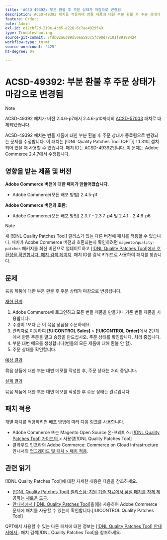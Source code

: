 ```yaml
---
title: 'ACSD-49392: 부분 환불 후 주문 상태가 마감으로 변경됨'
description: ACSD-49392 패치를 적용하여 번들 제품에 대한 부분 환불 후 주문 상태가 종료됨으로 변경되는 Adobe Commerce 문제를 수정합니다.
feature: Orders
role: Admin
exl-id: e12cbf2d-219e-4cb5-a226-6c7ae4929549
type: Troubleshooting
source-git-commit: 7fdb02a6d89d50ea593c5fd99d78101f89198424
workflow-type: tm+mt
source-wordcount: '425'
ht-degree: 0%

---
```


# ACSD-49392: 부분 환불 후 주문 상태가 마감으로 변경됨

>[!NOTE]
>
>ACSD-49392 패치가 버전 2.4.6-p7에서 2.4.6-p10까지의 [ACSD-57003](https://experienceleague.adobe.com/en/docs/commerce-operations/tools/quality-patches-tool/patches-available-in-qpt/v1-1-46/acsd-57003-order-status-changed-to-complete-instead-of-processing) 패치로 대체되었습니다.

ACSD-49392 패치는 번들 제품에 대한 부분 환불 후 주문 상태가 종료됨으로 변경되는 문제를 수정합니다. 이 패치는 [!DNL Quality Patches Tool (QPT)] 1.1.31이 설치되어 있을 때 사용할 수 있습니다. 패치 ID는 ACSD-49392입니다. 이 문제는 Adobe Commerce 2.4.7에서 수정됩니다.

## 영향을 받는 제품 및 버전

**Adobe Commerce 버전에 대한 패치가 만들어졌습니다.**

* Adobe Commerce(모든 배포 방법) 2.4.5-p1

**Adobe Commerce 버전과 호환:**

* Adobe Commerce(모든 배포 방법) 2.3.7 - 2.3.7-p4 및 2.4.1 - 2.4.6-p6

>[!NOTE]
>
>새 [!DNL Quality Patches Tool] 릴리스가 있는 다른 버전에 패치를 적용할 수 있습니다. 패치가 Adobe Commerce 버전과 호환되는지 확인하려면 `magento/quality-patches` 패키지를 최신 버전으로 업데이트하고 [[!DNL Quality Patches Tool]에서 호환성을 확인합니다. 패치 검색 페이지](https://experienceleague.adobe.com/tools/commerce-quality-patches/index.html). 패치 ID를 검색 키워드로 사용하여 패치를 찾습니다.

## 문제

묶음 제품에 대한 부분 환불 후 주문 상태가 마감으로 변경됩니다.

<u>재현 단계</u>:

1. Adobe Commerce에 로그인하고 모든 번들 제품을 만들거나 기존 번들 제품을 사용합니다.
1. 수량이 1보다 큰 이 묶음 상품을 주문하세요.
1. 관리자로 이동하여 **[!UICONTROL Sales]** > **[!UICONTROL Order]**&#x200B;에서 2단계에서 만든 주문을 열고 송장을 만드십시오. 주문 상태를 확인합니다. 처리 중입니다.
1. 부분 대변 메모를 생성합니다(번들의 모든 제품에 대해 환불 안 함).
1. 주문 상태를 확인합니다.

<u>예상 결과</u>

묶음 상품에 대한 부분 대변 메모를 작성한 후, 주문 상태는 처리 중입니다.

<u>실제 결과</u>

묶음 제품에 대한 부분 대변 메모를 작성한 후 주문 상태는 완료입니다.

## 패치 적용

개별 패치를 적용하려면 배포 방법에 따라 다음 링크를 사용합니다.

* Adobe Commerce 또는 Magento Open Source 온-프레미스: [[!DNL Quality Patches Tool]  가이드의 ](/help/tools/quality-patches-tool/usage.md)> 사용량[!DNL Quality Patches Tool]
* 클라우드 인프라의 Adobe Commerce: Commerce on Cloud Infrastructure 안내서의 [업그레이드 및 패치 > 패치 적용](https://experienceleague.adobe.com/docs/commerce-cloud-service/user-guide/develop/upgrade/apply-patches.html).

## 관련 읽기

[!DNL Quality Patches Tool]에 대한 자세한 내용은 다음을 참조하세요.

* [[!DNL Quality Patches Tool] 릴리스됨: 지원 기술 자료에서 품질 패치를 자체 제공하는 새로운 도구](https://experienceleague.adobe.com/en/docs/commerce-operations/tools/quality-patches-tool/quality-patches-tool-to-self-serve-quality-patches).
* [ 안내서에서  [!DNL Quality Patches Tool]](/help/tools/quality-patches-tool/patches-available-in-qpt/check-patch-for-magento-issue-with-magento-quality-patches.md)을(를) 사용하여 Adobe Commerce 문제에 패치를 사용할 수 있는지 확인합니다.[!UICONTROL Quality Patches Tool]


QPT에서 사용할 수 있는 다른 패치에 대한 정보는 [[!DNL Quality Patches Tool] 안내서에서 ](https://experienceleague.adobe.com/tools/commerce-quality-patches/index.html): 패치 검색[!DNL Quality Patches Tool]을 참조하세요.
